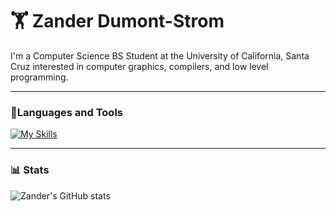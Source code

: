 # 🏋 Zander Dumont-Strom

I'm a Computer Science BS Student at the University of California, Santa Cruz interested in computer graphics, compilers, and low level programming. 

---

### 🧰Languages and Tools

[![My Skills](https://skillicons.dev/icons?i=html,css,js,py,c,cpp,linux,ubuntu,bash,git,vim)](https://skillicons.dev)

---

### 📊 Stats

![Zander's GitHub stats](https://github-readme-stats.vercel.app/api?username=zdumonts&show_icons=true&theme=gruvbox)
